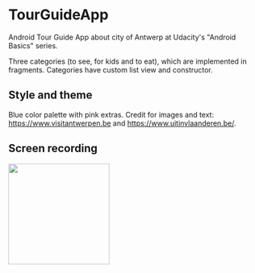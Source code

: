# TourGuideApp

Android Tour Guide App about city of Antwerp at Udacity's "Android Basics" series.

Three categories (to see, for kids and to eat), which are implemented in fragments. Categories have custom list view and constructor.


Style and theme
---------------

Blue color palette with pink extras.
Credit for images and text: https://www.visitantwerpen.be and https://www.uitinvlaanderen.be/.

Screen recording
----------------

<img src="https://github.com/natasak/TourGuideApp/blob/master/tour_guide_app_recording.gif" width="200">

